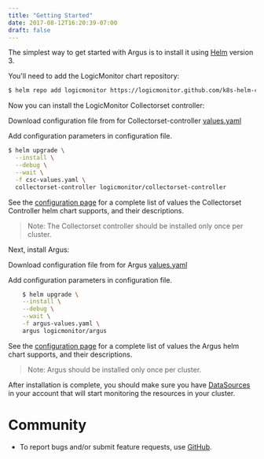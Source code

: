 ```yaml
---
title: "Getting Started"
date: 2017-08-12T16:20:39-07:00
draft: false
---
```


The simplest way to get started with Argus is to install it using [Helm](https://helm.sh/docs) version 3.

You'll need to add the LogicMonitor chart repository:

```bash
$ helm repo add logicmonitor https://logicmonitor.github.com/k8s-helm-charts
```

Now you can install the LogicMonitor Collectorset controller:

Download configuration file from for Collectorset-controller [values.yaml](https://github.com/logicmonitor/k8s-helm-charts/blob/master/collectorset-controller/values.yaml)

Add configuration parameters in configuration file.

```bash
$ helm upgrade \
  --install \
  --debug \
  --wait \
  -f csc-values.yaml \
  collectorset-controller logicmonitor/collectorset-controller
```

See the [configuration page](https://logicmonitor.github.io/k8s-argus/docs/configuration/) for a complete
list of values the Collectorset Controller helm chart supports, and their
descriptions.

> Note: The Collectorset controller should be installed only once per cluster.

Next, install Argus:

Download configuration file from for Argus [values.yaml](https://github.com/logicmonitor/k8s-helm-charts/blob/master/argus/values.yaml)

Add configuration parameters in configuration file.

```bash
    $ helm upgrade \
    --install \
    --debug \
    --wait \
    -f argus-values.yaml \
    argus logicmonitor/argus
```
See the [configuration page](https://logicmonitor.github.io/k8s-argus/docs/configuration/) for a complete
list of values the Argus helm chart supports, and their descriptions.

> Note: Argus should be installed only once per cluster.

After installation is complete, you should make sure you have [DataSources](https://logicmonitor.github.io/k8s-argus/docs/monitoring/) in your account
that will start monitoring the resources in your cluster.

# Community

- To report bugs and/or submit feature requests, use [GitHub](https://github.com/logicmonitor/k8s-argus/issues).
